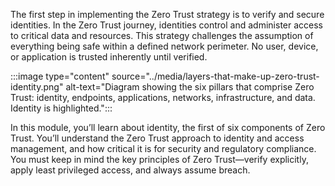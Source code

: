 The first step in implementing the Zero Trust strategy is to verify and secure identities. In the Zero Trust journey, identities control and administer access to critical data and resources. This strategy challenges the assumption of everything being safe within a defined network perimeter. No user, device, or application is trusted inherently until verified.

:::image type="content" source="../media/layers-that-make-up-zero-trust-identity.png" alt-text="Diagram showing the six pillars that comprise Zero Trust: identity, endpoints, applications, networks, infrastructure, and data. Identity is highlighted.":::

In this module, you’ll learn about identity, the first of six components of Zero Trust. You’ll understand the Zero Trust approach to identity and access management, and how critical it is for security and regulatory compliance. You must keep in mind the key principles of Zero Trust—verify explicitly, apply least privileged access, and always assume breach.
